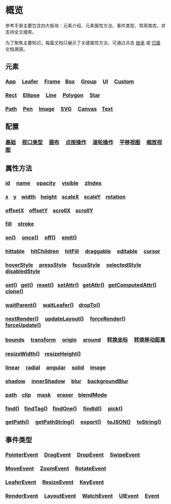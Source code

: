 # 概览

参考手册主要包含四大板块：元素介绍、元素属性方法、事件类型、常用类库，并支持全文搜索。

为了聚焦主要知识，每篇文档只展示了关键属性方法，可通过点击 [继承](/reference/display/Rect.md#继承) 或 [归属](/reference/UI/fill.md#归属) 文档溯源。

## 元素

### [App](/reference/display/App.md) &nbsp; &nbsp; [Leafer](/reference/display/Leafer.md) &nbsp; &nbsp; [Frame](/reference/display/Frame.md) &nbsp; &nbsp;[Box](/reference/display/Box.md) &nbsp; &nbsp; [Group](/reference/display/Group.md) &nbsp; &nbsp; [UI](/reference/display/UI.md) &nbsp; &nbsp; [Custom](/reference/display/custom/base/register.md)

### [Rect](/reference/display/Rect.md) &nbsp; &nbsp; [Ellipse](/reference/display/Ellipse.md) &nbsp; &nbsp; [Line](/reference/display/Line.md) &nbsp; &nbsp; [Polygon](/reference/display/Polygon.md) &nbsp; &nbsp; [Star](/reference/display/Star.md)

### [Path](/reference/display/Path.md) &nbsp; &nbsp; [Pen](/reference/display/Pen.md) &nbsp; &nbsp; [Image](/reference/display/Image.md) &nbsp; &nbsp; [SVG](/reference/display/SVG.md) &nbsp; &nbsp; [Canvas](/reference/display/Canvas.md) &nbsp; &nbsp;[Text](/reference/display/Text.md)

## 配置

### [基础](/reference/config/app/base.md) &nbsp; &nbsp; [视口类型](/reference/config/app/type.md) &nbsp; &nbsp; [画布](/reference/config/app/canvas.md) &nbsp; &nbsp; [点按操作](/reference/config/app/pointer.md) &nbsp; &nbsp; [滚轮操作](/reference/config/app/wheel.md) &nbsp; &nbsp; [平移视图](/reference/config/app/move.md) &nbsp; &nbsp; [缩放视图](/reference/config/app/zoom.md) &nbsp; &nbsp;

## 属性方法

### [id](/reference/UI/id.md) &nbsp; &nbsp; [name](/reference/UI/name.md) &nbsp; &nbsp; [opacity](/reference/UI/opacity.md) &nbsp; &nbsp; [visible](/reference/UI/visible.md) &nbsp; &nbsp; [zIndex](/reference/UI/zIndex.md) &nbsp; &nbsp;

### [x](/reference/UI/layout.md) &nbsp; &nbsp;[y](/reference/UI/layout.md) &nbsp; &nbsp;[width](/reference/UI/layout.md#width-number) &nbsp; &nbsp;[height](/reference/UI/layout.md#height-number) &nbsp; &nbsp;[scaleX](/reference/UI/layout.md#scalex-number) &nbsp; &nbsp;[scaleY](/reference/UI/layout.md#scaley-number) &nbsp; &nbsp;[rotation](/reference/UI/layout.md#rotation-number)

### [offsetX](/reference/UI/offset.md) &nbsp; &nbsp;[offsetY](/reference/UI/offset.md) &nbsp; &nbsp;[scrollX](/reference/display/Box.md#滚动属性) &nbsp; &nbsp;[scrollY](/reference/display/Box.md#滚动属性)

### [fill](/reference/UI/fill.md) &nbsp; &nbsp; [stroke](/reference/UI/stroke.md)

### [on()](/reference/UI/on.md) &nbsp; &nbsp; [once()](/reference/UI/on.md) &nbsp; &nbsp; [off()](/reference/UI/off.md) &nbsp; &nbsp; [emit()](/reference/UI/emit.md)

### [hittable](/reference/UI/hit.md) &nbsp; &nbsp; [hitChildren](/reference/UI/hit.md) &nbsp; &nbsp; [hitFill](/reference/UI/hit.md#hitfill-ihittype) &nbsp; &nbsp; [draggable](/reference/UI/draggable.md) &nbsp; &nbsp; [editable](/reference/UI/editable.md) &nbsp; &nbsp; [cursor](/reference/UI/cursor.md)

### [hoverStyle](/reference/UI/state/hover.md) &nbsp; &nbsp; [pressStyle](/reference/UI/state/press.md) &nbsp; &nbsp; [focusStyle](/reference/UI/state/focus.md) &nbsp; &nbsp; [selectedStyle](/reference/UI/state/selected.md) &nbsp; &nbsp; [disabledStyle](/reference/UI/state/disabled.md)

### [set()](/reference/UI/data.md)&nbsp; &nbsp;[get()](/reference/UI/data.md)&nbsp; &nbsp;[reset()](/reference/UI/data.md)&nbsp; &nbsp;[setAttr()](/reference/UI/data.md)&nbsp; &nbsp;[getAttr()](/reference/UI/data.md)&nbsp; &nbsp;[getComputedAttr()](/reference/UI/data.md) &nbsp; &nbsp; [clone()](/reference/UI/clone.md)

### [waitParent()](/reference/UI/parent.md#waitparent-item-function-bind-object) &nbsp; &nbsp; [waitLeafer()](/reference/UI/leafer.md#waitleafer-item-function-bind-object) &nbsp; &nbsp;[dropTo()](/reference/UI/dropTo.md)

### [nextRender()](/reference/UI/nextRender.md) &nbsp; &nbsp; [updateLayout()](/reference/UI/layout.md#updatelayout) &nbsp; &nbsp; [forceRender()](/reference/UI/forceRender.md) &nbsp; &nbsp; [forceUpdate()](/reference/UI/forceUpdate.md)

### [bounds](/reference/UI/bounds.md) &nbsp; &nbsp; [transform](/reference/UI/transform.md) &nbsp; &nbsp; [origin](/reference/UI/origin.md) &nbsp; &nbsp; [around](/reference/UI/around.md) &nbsp; &nbsp; [转换坐标](/reference/UI/point/index.md) &nbsp; &nbsp; [转换移动距离](/reference/UI/point/index.md#转换移动距离)

### [resizeWidth()](/reference/UI/resize.md) &nbsp; &nbsp;[resizeHeight()](/reference/UI/resize.md)

### [linear](/reference/UI/paint/linear.md) &nbsp; &nbsp; [radial](/reference/UI/paint/radial.md) &nbsp; &nbsp; [angular](/reference/UI/paint/angular.md) &nbsp; &nbsp; [solid](/reference/UI/paint/solid.md) &nbsp; &nbsp; [image](/reference/UI/paint/image.md)

### [shadow](/reference/UI/shadow.md) &nbsp; &nbsp; [innerShadow](/reference/UI/innerShadow.md) &nbsp; &nbsp; [blur](/reference/UI/blur.md) &nbsp; &nbsp; [backgroundBlur](/reference/UI/backgroundBlur.md)

### [path](/reference/UI/path.md) &nbsp; &nbsp;[clip](/reference/UI/clip.md) &nbsp; &nbsp; [mask](/reference/UI/mask.md) &nbsp; &nbsp; [eraser](/reference/UI/eraser.md) &nbsp; &nbsp;[blendMode](/reference/UI/blendMode.md)

### [find()](/reference/UI/find.md) &nbsp; &nbsp;[findTag()](/reference/UI/find.md) &nbsp; &nbsp;[findOne()](/reference/UI/findOne.md) &nbsp; &nbsp; [findId()](/reference/UI/findOne.md) &nbsp; &nbsp; [pick()](/reference/UI/pick.md)

### [getPath()](/reference/UI/getPath.md) &nbsp; &nbsp; [getPathString()](/reference/UI/getPathString.md) &nbsp; &nbsp; [export()](/reference/UI/export.md) &nbsp; &nbsp; [toJSON()](/reference/UI/json.md) &nbsp; &nbsp; [toString()](/reference/UI/json.md#tostring-string)

## 事件类型

### [PointerEvent](/reference/event/ui/Pointer.md) &nbsp; &nbsp; [DragEvent](/reference/event/ui/Drag.md) &nbsp; &nbsp; [DropEvent](/reference/event/ui/Drop.md) &nbsp; &nbsp; [SwipeEvent](/reference/event/ui/Swipe.md)

### [MoveEvent](/reference/event/ui/Move.md) &nbsp; &nbsp; [ZoomEvent](/reference/event/ui/Zoom.md) &nbsp; &nbsp; [RotateEvent](/reference/event/ui/Rotate.md)

### [LeaferEvent](/reference/event/basic/Leafer.md) &nbsp; &nbsp; [ResizeEvent](/reference/event/basic/Resize.md) &nbsp; &nbsp; [KeyEvent](/reference/event/ui/Key.md)

### [RenderEvent](/reference/event/basic/Render.md) &nbsp; &nbsp; [LayoutEvent](/reference/event/basic/Layout.md) &nbsp; &nbsp; [WatchEvent](/reference/event/basic/Watch.md) &nbsp; &nbsp; [UIEvent](/reference/event/ui/UIEvent.md) &nbsp; &nbsp; [Event](/reference/event/basic/Event.md)
